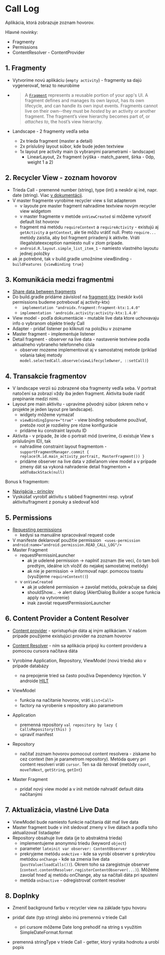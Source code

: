 # Call Log

Aplikácia, ktorá zobrazuje zoznam hovorov. 

Hlavné novinky:

* Fragmenty
* Permissions
* ContentResolver - ContentProvider

## 1. Fragmenty

* Vytvoríme novú aplikáciu (`empty activity`) - fragmenty sa dajú vygenerovať, teraz to neurobíme

* > A [`Fragment`](https://developer.android.com/reference/androidx/fragment/app/Fragment) represents a reusable portion of your app's UI. A fragment defines and manages its own layout, has its own lifecycle, and can handle its own input events. Fragments cannot live on their own--they must be *hosted* by an activity or another fragment. The fragment’s view hierarchy becomes part of, or *attaches to*, the host’s view hierarchy.

* Landscape - 2 fragmenty vedľa seba

  * 2x trieda fragment (master a detail)
  * 2x príslušný layout súbor, kde bude jeden textview
  * 1x layout pre activity main (s vybranými parametrami - landscape)
    * LinearLayout, 2x fragment (výška - match_parent, šírka - 0dp, weight 1 a 2)

## 2. Recycler View - zoznam hovorov

* Trieda Call - premenné number (string), type (int) a neskôr aj iné, napr. date (string). Viac [v dokumentácii](https://developer.android.com/reference/android/provider/CallLog.Calls).
* V master fragmente vyrobíme recycler view s list adapterom
  * v layoute pre master fragment nahradíme textview novým recycler view widgetom
  * v master fragmente v metóde `onViewCreated` si môžeme vytvoriť default list hovorov
  * fragment má metódu `requireContext` a `requireActivity` - existujú aj `getActivity` a `getContext`, ale tie môžu vrátiť null. Preto `require...` metódy zaistia, aby bol fragment priradený k aktivite. Vráti illegalstateexception namiesto null v zlom prípade.
  * `android.R.layout.simple_list_item_1` - namiesto vlastného layoutu jednej položky
* ak je potrebné, tak v build.gradle umožníme viewBinding - `buildFeatures {viewBinding true}`

## 3. Komunikácia medzi fragmentmi

* [Share data between fragments](https://developer.android.com/topic/libraries/architecture/viewmodel#sharing)
* Do build.gradle pridáme závislosť na [fragment-ktx](https://developer.android.com/kotlin/ktx?gclid=Cj0KCQiAnaeNBhCUARIsABEee8W1FnPuOuPVYghrde17SFOLsL-mrQ_Y6KR8O95n_G4Znbso6wQN5-UaAnBOEALw_wcB&gclsrc=aw.ds#fragment) (neskôr kvôli permissions budeme potrebovať aj activity-ktx)
  * ` implementation "androidx.fragment:fragment-ktx:1.4.0"`
  * `implementation 'androidx.activity:activity-ktx:1.4.0'`
* View model - podľa dokumentácie - mutable live data ktore uchovavaju info o vybranom objekte triedy Call
* Adapter - pridať listener po kliknutí na položku v zozname
* Master fragment - implementuje listener
* Detail fragment - observer na live data - nastavenie textview podla aktualneho vybraneho telefonneho cisla
  * observer mozeme implementovat aj v samostatnej metode (priklad volania takej metody `model.selectedCall.observe(viewLifecycleOwner, ::setCall)`)

## 4. Transakcie fragmentov

* V landscape verzii sú zobrazené oba fragmenty vedľa seba. V portrait natočení sa zobrazí vždy iba jeden fragment. Aktivita bude riadiť prepínanie medzi nimi.
* Layout pre main aktivitu - upravíme pôvodný súbor (okrem neho v projekte je jeden layout pre landscape). 
  * widgety môžeme vymazať 
  * `viewBindingIgnore="true"` - view binding nebudeme používať, pretože root je rozdielny pre rôzne konfigurácie
  * pridáme ku constraint layoutu ID
* Aktivita - v prípade, že ide o portrait mód (overíme, či existuje View s príslušným ID), tak
  * nahradíme constraint layout fragmentom - `supportFragmentManager.commit { replace(R.id.main_activity_portrait, MasterFragment()) }`
  * pridáme observer na live data v zdieľanom view model a v prípade zmeny dát sa vykoná nahradenie detail fragmentom + `addToBackStack(null)`

Bonus k fragmentom:

* [Navigácia - princípy](https://developer.android.com/guide/navigation/navigation-principles)
* Vyskúšať vyrobiť aktivitu s tabbed fragmentmi resp. vybrať aktivitu/fragment z ponuky a sledovať kód

## 5. Permissions

* [Requesting permissions](https://developer.android.com/training/permissions/requesting)
  * kedysi sa manuálne spracovával request code
* V manifeste deklarovať použitie permission ` <uses-permission android:name="android.permission.READ_CALL_LOG"/>`
* Master Fragment
  * requestPermissinLauncher
    * ak je udelené permission -> naplniť zoznam (tie veci, čo tam boli predtým, ideálne ich vložiť do nejakej samostatnej metódy)
    * ak nie je permission -> informovať napr. pomocou toastu (využijeme `requireContext()`)
  * v `onViewCreated`
    * ak je udelené permission -> zavolať metódu, pokračuje sa ďalej
    * shouldShow... -> alert dialog (AlertDialog Builder a scope funkcia apply na vytvorenie)
    * inak zavolat requestPermissionLauncher

## 6. Content Provider a Content Resolver

* [Content provider](https://developer.android.com/guide/topics/providers/content-provider-basics) - sprístupňuje dáta aj iným aplikáciam. V našom prípade použijeme existujúci provider na zoznam hovorov
* [Content Resolver](https://developer.android.com/reference/android/content/ContentResolver) - ním sa aplikácia pripojí ku content provideru a pomocou cursora načítava dáta
* Vyrobíme Application, Repository, ViewModel (novú triedu) ako v prípade databázy
  * na prepojenie tried sa často používa Dependency Injection. V androide [HILT](https://developer.android.com/training/dependency-injection/hilt-android)

* ViewModel 
  * funkcia na načitanie hovorov, vráti `List<Call>`
  * factory na vyrobenie s repository ako parametrom
* Application
  * premenná repository `val repository by lazy { CallsRepository(this) }`
  * upraviť manifest
* Repository
  * načítať zoznam hovorov pomocout content resolvera - získame ho cez context (ten je parametrom repository). Metóda query pri content resolveri vráti `cursor`. Ten sa dá iterovať (metódy `count`, `moveToNext`, `getString`, `getInt`)
* Master Fragment
  * pridať nový view model a v init metóde nahradiť default dáta načítanými

## 7. Aktualizácia, vlastné Live Data

* ViewModel bude namiesto funkcie načítania dát mať live data
* Master fragment bude v init sledovať zmeny v live dátach a podľa toho aktualizovať listadapter
* Repository obsahuje live data (je to abstraktná trieda)
  * implementujeme anonymnú triedu (keyword `object`)
  * parameter `lateinit var observer: ContentObserver`
  * prekryjeme metódu `onActive` - kde sa vyrobí observer s prekrytou metódou `onChange` - kde sa zmenia live data (`postValue(loadCalls())`). Okrem toho sa zaregistruje observer (`context.contentResolver.registerContentObserver(...)`). Môžeme zavolať hneď aj metódu onChange, aby sa načítali dáta pri spustení
  * metóda `onInactive` - odregistrovať content resolver

## 8. Doplnky

* Zmeniť background farbu v recycler view na základe typu hovoru
* pridať date (typ string) alebo inú premennú v triede Call
  * pri cursore môžeme Date long prehodiť na string s využitím SimpleDateFormat.format

* premenná stringType v triede Call - getter, ktorý vyráta hodnotu a urobí popis
